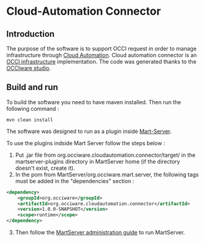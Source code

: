# Cloud-Automation Connector

## Introduction

The purpose of the software is to support OCCI request in order to manage infrastructure through [Cloud Automation](https://www.activeeon.com/cloud-automation). Cloud automation connector is an [OCCI infrastructure](https://www.ogf.org/documents/GFD.184.pdf) implementation. The code was generated thanks to the [OCCIware studio](https://github.com/occiware/OCCI-Studio).

## Build and run

To build the software you need to have maven installed. Then run the following command :

```maven
mvn clean install
```

The software was designed to run as a plugin inside [Mart-Server](https://github.com/occiware/MartServer).

To use the plugins indside Mart Server follow the steps below :
1. Put .jar file from org.occiware.cloudautomation.connector/target/ in the martserver-plugins directory in MartServer home (if the directory doesn't exist, create it).
2. In the pom from MartServer/org.occiware.mart.server, the following tags must be added in the "dependencies" section :

```xml
<dependency>
    <groupId>org.occiware</groupId>
    <artifactId>org.occiware.cloudautomation.connector</artifactId>
    <version>1.0.0-SNAPSHOT</version>
    <scope>runtime</scope>
</dependency>
```

3. Then follow the [MartServer administration guide](https://github.com/occiware/MartServer/blob/master/doc/server.md) to run MartServer.



